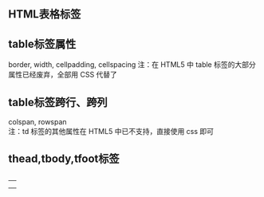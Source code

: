 ## HTML表格标签

<table> <th> <tr> <td> <caption> <thead> <tbody> <tfoot>

## table标签属性
border, width, cellpadding,  cellspacing
注：在 HTML5 中 table 标签的大部分属性已经废弃，全部用 CSS 代替了

## table标签跨行、跨列
colspan, rowspan    
注：td 标签的其他属性在 HTML5 中已不支持，直接使用 css 即可 

## thead,tbody,tfoot标签